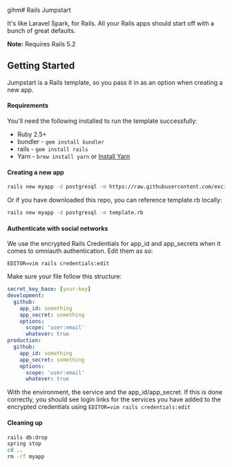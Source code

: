 gihm# Rails Jumpstart

It's like Laravel Spark, for Rails. All your Rails apps should start off with a bunch of great defaults.

**Note:** Requires Rails 5.2

## Getting Started

Jumpstart is a Rails template, so you pass it in as an option when creating a new app.

#### Requirements

You'll need the following installed to run the template successfully:

* Ruby 2.5+
* bundler - `gem install bundler`
* rails - `gem install rails`
* Yarn - `brew install yarn` or [Install Yarn](https://yarnpkg.com/en/docs/install)

#### Creating a new app

```bash
rails new myapp -d postgresql -m https://raw.githubusercontent.com/excid3/jumpstart/master/template.rb
```

Or if you have downloaded this repo, you can reference template.rb locally:

```bash
rails new myapp -d postgresql -m template.rb
```

#### Authenticate with social networks

We use the encrypted Rails Credentials for app_id and app_secrets when it comes to omniauth authentication. Edit them as so:

```
EDITOR=vim rails credentials:edit
```

Make sure your file follow this structure:

```yml
secret_key_base: [your-key]
development:
  github:
    app_id: something
    app_secret: something
    options:
      scope: 'user:email'
      whatever: true
production:
  github:
    app_id: something
    app_secret: something
    options:
      scope: 'user:email'
      whatever: true
```

With the environment, the service and the app_id/app_secret. If this is done correctly, you should see login links
for the services you have added to the encrypted credentials using `EDITOR=vim rails credentials:edit`

#### Cleaning up

```bash
rails db:drop
spring stop
cd ..
rm -rf myapp
```
